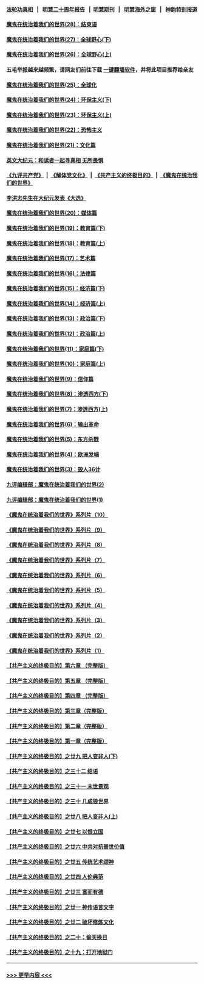 #### [法轮功真相](https://github.com/gfw-breaker/truth/blob/master/README.md?t=0) &nbsp;&nbsp;|&nbsp;&nbsp; [明慧二十周年报告](https://github.com/gfw-breaker/mh-reports/blob/master/README.md?t=0) &nbsp;&nbsp;|&nbsp;&nbsp;[明慧期刊](https://github.com/gfw-breaker/mh-qikan) &nbsp;&nbsp;|&nbsp;&nbsp; [明慧海外之窗](https://github.com/gfw-breaker/mh-news/blob/master/README.md?t=0) &nbsp;&nbsp;|&nbsp;&nbsp; [神韵特别报道](https://github.com/gfw-breaker/mh-news/blob/master/shenyun.md?t=0)
#### [魔鬼在统治着我们的世界(28)：结束语](../pages/nsc422/n10936246.md?t=06240052) 
#### [魔鬼在统治着我们的世界(27)：全球野心(下)](../pages/nsc422/n10928319.md?t=06240052) 
#### [魔鬼在统治着我们的世界(26)：全球野心(上)](../pages/nsc422/n10900318.md?t=06240052) 
#### 五毛举报越来越频繁，请网友们前往下载 [一键翻墙软件](https://github.com/gfw-breaker/ssr-accounts)，并将此项目推荐给亲友
#### [魔鬼在统治着我们的世界(25)：全球化](../pages/nsc422/n10788205.md?t=06240052) 
#### [魔鬼在统治着我们的世界(24)：环保主义(下)](../pages/nsc422/n10695307.md?t=06240052) 
#### [魔鬼在统治着我们的世界(23)：环保主义(上)](../pages/nsc422/n10688613.md?t=06240052) 
#### [魔鬼在统治着我们的世界(22)：恐怖主义](../pages/nsc422/n10614727.md?t=06240052) 
#### [魔鬼在统治着我们的世界(21)：文化篇](../pages/nsc422/n10597706.md?t=06240052) 
#### [英文大纪元：和读者一起寻真相 无所畏惧](../pages/nsc422/n12542027.md?t=06240052) 
#### [《九评共产党》](https://github.com/begood0513/9ping.md/blob/master/README.md) &nbsp;|&nbsp; [《解体党文化》](../../../../jtdwh.md/blob/master/README.md)  &nbsp;|&nbsp; [《共产主义的终极目的》](../../../../gczydzjmd.md/blob/master/README.md) &nbsp;|&nbsp; [《魔鬼在统治我们的世界》](../../../../mgztzwmdsj.md/blob/master/README.md) 
#### [李洪志先生在大纪元发表《大选》](../pages/nsc422/n12534746.md?t=06240052) 
#### [魔鬼在统治着我们的世界(20)：媒体篇](../pages/nsc422/n10586579.md?t=06240052) 
#### [魔鬼在统治着我们的世界(19)：教育篇(下)](../pages/nsc422/n10564808.md?t=06240052) 
#### [魔鬼在统治着我们的世界(18)：教育篇(上)](../pages/nsc422/n10526970.md?t=06240052) 
#### [魔鬼在统治着我们的世界(17)：艺术篇](../pages/nsc422/n10499093.md?t=06240052) 
#### [魔鬼在统治着我们的世界(16)：法律篇](../pages/nsc422/n10485969.md?t=06240052) 
#### [魔鬼在统治着我们的世界(15)：经济篇(下)](../pages/nsc422/n10469975.md?t=06240052) 
#### [魔鬼在统治着我们的世界(14)：经济篇(上)](../pages/nsc422/n10457370.md?t=06240052) 
#### [魔鬼在统治着我们的世界(13)：政治篇(下)](../pages/nsc422/n10448270.md?t=06240052) 
#### [魔鬼在统治着我们的世界(12)：政治篇(上)](../pages/nsc422/n10444576.md?t=06240052) 
#### [魔鬼在统治着我们的世界(11)：家庭篇(下)](../pages/nsc422/n10440961.md?t=06240052) 
#### [魔鬼在统治着我们的世界(10)：家庭篇(上)](../pages/nsc422/n10435448.md?t=06240052) 
#### [魔鬼在统治着我们的世界(9)：信仰篇](../pages/nsc422/n10432159.md?t=06240052) 
#### [魔鬼在统治着我们的世界(8)：渗透西方(下)](../pages/nsc422/n10429603.md?t=06240052) 
#### [魔鬼在统治着我们的世界(7)：渗透西方(上)](../pages/nsc422/n10426013.md?t=06240052) 
#### [魔鬼在统治着我们的世界(6)：输出革命](../pages/nsc422/n10421536.md?t=06240052) 
#### [魔鬼在统治着我们的世界(5)：东方杀戮](../pages/nsc422/n10417707.md?t=06240052) 
#### [魔鬼在统治着我们的世界(4)：欧洲发端](../pages/nsc422/n10414890.md?t=06240052) 
#### [魔鬼在统治着我们的世界(3)：毁人36计](../pages/nsc422/n10411583.md?t=06240052) 
#### [九评编辑部：魔鬼在统治着我们的世界(2)](../pages/nsc422/n10410036.md?t=06240052) 
#### [九评编辑部：魔鬼在统治着我们的世界(1)](../pages/nsc422/n10406825.md?t=06240052) 
#### [《魔鬼在统治着我们的世界》系列片（10）](../pages/nsc422/n12292670.md?t=06240052) 
#### [《魔鬼在统治着我们的世界》系列片（9）](../pages/nsc422/n12290859.md?t=06240052) 
#### [《魔鬼在统治着我们的世界》系列片（8）](../pages/nsc422/n12287445.md?t=06240052) 
#### [《魔鬼在统治着我们的世界》系列片（7）](../pages/nsc422/n12283425.md?t=06240052) 
#### [《魔鬼在统治着我们的世界》系列片（6）](../pages/nsc422/n12282314.md?t=06240052) 
#### [《魔鬼在统治着我们的世界》系列片（5）](../pages/nsc422/n12281419.md?t=06240052) 
#### [《魔鬼在统治着我们的世界》系列片（4）](../pages/nsc422/n12274024.md?t=06240052) 
#### [《魔鬼在统治着我们的世界》系列片（3）](../pages/nsc422/n12271322.md?t=06240052) 
#### [《魔鬼在统治着我们的世界》系列片（2）](../pages/nsc422/n12269049.md?t=06240052) 
#### [《魔鬼在统治着我们的世界》系列片（1）](../pages/nsc422/n12267575.md?t=06240052) 
#### [【共产主义的终极目的】第六章 （完整版）](../pages/nsc422/n11428913.md?t=06240052) 
#### [【共产主义的终极目的】第五章 （完整版）](../pages/nsc422/n11428912.md?t=06240052) 
#### [【共产主义的终极目的】第四章 （完整版）](../pages/nsc422/n11428907.md?t=06240052) 
#### [【共产主义的终极目的】第三章（完整版）](../pages/nsc422/n11428848.md?t=06240052) 
#### [【共产主义的终极目的】第二章（完整版）](../pages/nsc422/n11428831.md?t=06240052) 
#### [【共产主义的终极目的】第一章（完整版）](../pages/nsc422/n11417651.md?t=06240052) 
#### [【共产主义的终极目的】之廿九 把人变非人(下)](../pages/nsc422/n11344140.md?t=06240052) 
#### [【共产主义的终极目的】之三十二 结语](../pages/nsc422/n11360535.md?t=06240052) 
#### [【共产主义的终极目的】之三十一 末世景观](../pages/nsc422/n11351129.md?t=06240052) 
#### [【共产主义的终极目的】之三十 几成狼世界](../pages/nsc422/n11348280.md?t=06240052) 
#### [【共产主义的终极目的】之廿八 把人变非人(上)](../pages/nsc422/n11340492.md?t=06240052) 
#### [【共产主义的终极目的】之廿七 以恨立国](../pages/nsc422/n11336944.md?t=06240052) 
#### [【共产主义的终极目的】之廿六 中共对抗普世价值](../pages/nsc422/n11324785.md?t=06240052) 
#### [【共产主义的终极目的】之廿五 传统艺术颂神](../pages/nsc422/n11296396.md?t=06240052) 
#### [【共产主义的终极目的】之廿四 人伦典范](../pages/nsc422/n11296397.md?t=06240052) 
#### [【共产主义的终极目的】之廿三 富而有德](../pages/nsc422/n11283598.md?t=06240052) 
#### [【共产主义的终极目的】之廿一 神传语言文字](../pages/nsc422/n11263265.md?t=06240052) 
#### [【共产主义的终极目的】之廿二 破坏修炼文化](../pages/nsc422/n11245728.md?t=06240052) 
#### [【共产主义的终极目的】之二十：偷天换日](../pages/nsc422/n11238846.md?t=06240052) 
#### [【共产主义的终极目的】之十九：打开地狱门](../pages/nsc422/n11206376.md?t=06240052) 

----
#### [ >>> 更早内容 <<< ](../indexes/nsc422-earlier.md)
